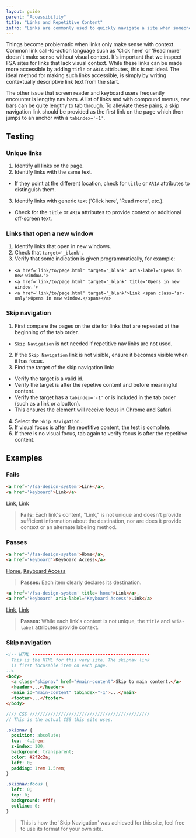```yaml
---
layout: guide
parent: "Accessibility"
title: "Links and Repetitive Content"
intro: "Links are commonly used to quickly navigate a site when someone is using Assistive Technology (AT). Often, screen reader users won't read through an entire page to find what they are looking for, they simply move from link to link."
---
```


Things become problematic when links only make sense with context. Common link call-to-action language such as 'Click here' or 'Read more' doesn't make sense without visual context. It's important that we inspect FSA sites for links that lack visual context. While these links can be made more accessible by adding ```title``` or ```ARIA``` attributes, this is not ideal. The ideal method for making such links accessible, is simply by writing contextually descriptive link text from the start.

The other issue that screen reader and keyboard users frequently encounter is lengthy nav bars. A list of links and with compound menus,  nav bars can be quite lengthy to tab through. To alleviate these pains, a skip navigation link should be provided as the first link on the page which then jumps to an anchor with a ```tabindex='-1'```.

## Testing

### Unique links

1. Identify all links on the page.
2. Identify links with the same text.
  * If they point at the different location, check for ```title``` or ```ARIA``` attributes to distinguish them.
3. Identify links with generic text ('Click here', 'Read more', etc.).
  * Check for the ```title``` or ```ARIA``` attributes to provide context or additional off-screen text.

### Links that open a new window
1. Identify links that open in new windows.
2. Check that ```target='_blank'```.
3. Verify that some indication is given programmatically, for example:
  *  ```<a href='link/to/page.html' target='_blank' aria-label='Opens in new window.'>```
  *  ```<a href='link/to/page.html' target='_blank' title='Opens in new window.'>```
  *  ```<a href='link/to/page.html' target='_blank'>Link <span class='sr-only'>Opens in new window.</span></a>```

### Skip navigation

1. First compare the pages on the site for links that are repeated at the beginning of the tab order.
  * `Skip Navigation` is not needed if repetitive nav links are not used.
2. If the `Skip Navigation` link is not visible, ensure it becomes visible when it has focus.
3. Find the target of the skip navigation link:
  * Verify the target is a valid id.
  * Verify the target is after the repetive content and before meaningful content.
  * Verify the target has a ```tabindex='-1'``` or is included in the tab order (such as a link or a button).
   * This ensures the element will receive focus in Chrome and Safari.
4. Select the `Skip Navigation` .
5. If visual focus is after the repetitive content, the test is complete.
6. If there is no visual focus, tab again to verify focus is after the repetitive content.

## Examples

### Fails

```html
<a href='/fsa-design-system'>Link</a>,
<a href='keyboard'>Link</a>
```
<div class="ds-preview">
  <a href='/fsa-design-system'>Link</a>,
  <a href='keyboard'>Link</a>
</div>

> **Fails:** Each link's content, "Link," is not unique and doesn't provide sufficient information about the destination, nor are does it provide context or an alternate labeling method.

### Passes

```html
<a href='/fsa-design-system'>Home</a>,
<a href='keyboard'>Keyboard Access</a>
```
<div class="ds-preview">
  <a href='/fsa-design-system'>Home</a>,
  <a href='keyboard'>Keyboard Access</a>
</div>

> **Passes:** Each item clearly declares its destination.

```html
<a href='/fsa-design-system' title='home'>Link</a>,
<a href='keyboard' aria-label="Keyboard Access">Link</a>
```
<div class="ds-preview">
  <a href='/fsa-design-system' title='home'>Link</a>,
  <a href='keyboard' aria-label="Keyboard Access">Link</a>
</div>

> **Passes:** While each link's content is not unique, the ```title``` and ```aria-label``` attributes provide context.

### Skip navigation

```html
<!-- HTML ---------------------------------------------
  This is the HTML for this very site. The skipnav link
  is first focusable item on each page.
-->
<body>
  <a class="skipnav" href="#main-content">Skip to main content.</a>
  <header>...</header>
  <main id="main-content" tabindex="-1">...</main>
  <footer>...</footer>
</body>
```
```scss
//// CSS //////////////////////////////////////////////
// This is the actual CSS this site uses.

.skipnav {
  position: absolute;
  top: -4.2rem;
  z-index: 100;
  background: transparent;
  color: #2f2c2a;
  left: 0;
  padding: 1rem 1.5rem;
}

.skipnav:focus {
  left: 0;
  top: 0;
  background: #fff;
  outline: 0;
}

```

> This is how the 'Skip Navigation' was achieved for this site, feel free to use its format for your own site.
